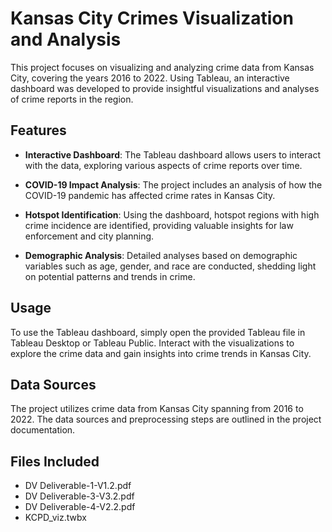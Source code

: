 # Kansas City Crimes Visualization and Analysis

This project focuses on visualizing and analyzing crime data from Kansas City, covering the years 2016 to 2022. Using Tableau, an interactive dashboard was developed to provide insightful visualizations and analyses of crime reports in the region.

## Features

- **Interactive Dashboard**: The Tableau dashboard allows users to interact with the data, exploring various aspects of crime reports over time.

- **COVID-19 Impact Analysis**: The project includes an analysis of how the COVID-19 pandemic has affected crime rates in Kansas City.

- **Hotspot Identification**: Using the dashboard, hotspot regions with high crime incidence are identified, providing valuable insights for law enforcement and city planning.

- **Demographic Analysis**: Detailed analyses based on demographic variables such as age, gender, and race are conducted, shedding light on potential patterns and trends in crime.

## Usage

To use the Tableau dashboard, simply open the provided Tableau file in Tableau Desktop or Tableau Public. Interact with the visualizations to explore the crime data and gain insights into crime trends in Kansas City.

## Data Sources

The project utilizes crime data from Kansas City spanning from 2016 to 2022. The data sources and preprocessing steps are outlined in the project documentation.

## Files Included

- DV Deliverable-1-V1.2.pdf
- DV Deliverable-3-V3.2.pdf
- DV Deliverable-4-V2.2.pdf
- KCPD_viz.twbx

